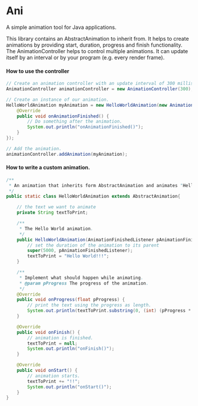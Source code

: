 # Ani

A simple animation tool for Java applications.

This library contains an AbstractAnimation to inherit from. It helps to create animations by providing start, duration, progress and finish functionality. The AnimationController helps to control multiple animations. It can update itself by an interval or by your program (e.g. every render frame).


#### How to use the controller
```java
// Create an animation controller with an update interval of 300 milliseconds.
AnimationController animationController = new AnimationController(300);

// Create an instance of our animation.
HelloWorldAnimation myAnimation = new HelloWorldAnimation(new AnimationFinishedListener() {
	@Override
	public void onAnimationFinished() {
		// Do something after the animation.
		System.out.println("onAnimationFinished()");
	}
});

// Add the animation.
animationController.addAnimation(myAnimation);
```

#### How to write a custom animation.
```java
/**
 * An animation that inherits form AbstractAnimation and animates "Hello World" to the console.
 */
public static class HelloWorldAnimation extends AbstractAnimation{

	// the text we want to animate
	private String textToPrint;

	/**
	 * The Hello World animation.
	 */
	public HelloWorldAnimation(AnimationFinishedListener pAnimationFinishedListener) {
		// set the duration of the animation to its parent
		super(5000, pAnimationFinishedListener);
		textToPrint = "Hello World!!!";
	}

	/**
	 * Implement what should happen while animating.
	 * @param pProgress The progress of the animation.
	 */
	@Override
	public void onProgress(float pProgress) {
		// print the text using the progress as length.
		System.out.println(textToPrint.substring(0, (int) (pProgress * textToPrint.length())));
	}

	@Override
	public void onFinish() {
		// animation is finished.
		textToPrint = null;
		System.out.println("onFinish()");
	}

	@Override
	public void onStart() {
		// animation starts.
		textToPrint += "!!";
		System.out.println("onStart()");
	}
}
```
